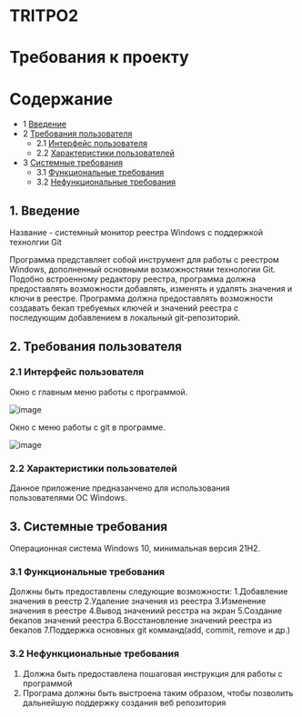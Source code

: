 # TRITPO2
# Требования к проекту

Содержание
=================
* 1 [Введение](#1-введение)
* 2 [Требования пользователя](#2-требования-пользователя)
  * 2.1 [Интерфейс пользователя](#21-интерфейс-пользователя)
  * 2.2 [Характеристики пользователей](#22-характеристики-пользователей)
* 3 [Системные требования](#3-системные-требования)
  * 3.1 [Функциональные требования](#31-функциональные-требования)
  * 3.2 [Нефункциональные требования](#32-нефункциональные-требования)

## 1. Введение
Название - системный монитор реестра Windows с поддержкой технолгии Git

Программа представляет собой инструмент для работы с реестром Windows, дополненный основными возможностями технологии Git. Подобно встроенному редактору реестра, программа должна предоставлять возможности добавлять, изменять и удалять значения и ключи в реестре. Программа должна предоставлять возможности создавать бекап требуемых ключей и значений реестра с последующим добавлением в локальный git-репозиторий.

## 2. Требования пользователя

### 2.1 Интерфейс пользователя

Окно с главным меню работы с программой.

![image]()

Окно с меню работы с git в программе.

![image]()

### 2.2 Характеристики пользователей

Данное приложение предназанчено для использования пользователями ОС Windows.

## 3. Системные требования
Операционная система Windows 10, минимальная версия 21H2.

### 3.1 Функциональные требования
Должны быть предоставлены следующие возможности:
1.Добавление значения в реестр
2.Удаление значения из реестра
3.Изменение значения в реестре
4.Вывод значениий ресстра на экран
5.Создание бекапов значений реестра
6.Восстановление значений реестра из бекапов
7.Поддержка основных git комманд(add, commit, remove и др.)

### 3.2 Нефункциональные требования

1. Должна быть предоставлена пошаговая инструкция для работы с программой
2. Програма должны быть выстроена таким образом, чтобы позволить дальнейшую поддержку создания веб репозитория
